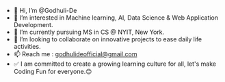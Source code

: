 - 👋 Hi, I’m @Godhuli-De
- 👀 I’m interested in  Machine learning, AI, Data Science & Web Application Development.
- 🌱 I’m currently pursuing MS in CS @ NYIT, New York.
- 💞️ I’m looking to collaborate on innovative projects to ease daily life activities.
- 📫 Reach me : godhulideofficial@gmail.com
- ✅ I am committed to create a growing learning culture for all, let's make Coding Fun for everyone.😊
<!---
Godhuli-De/Godhuli-De is a ✨ special ✨ repository because its `README.md` (this file) appears on your GitHub profile.
You can click the Preview link to take a look at your changes.
--->
